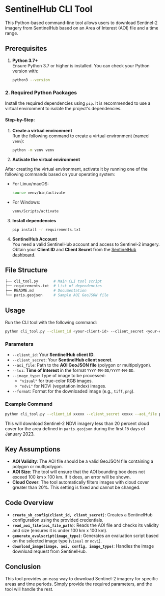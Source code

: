 # SentinelHub CLI Tool

This Python-based command-line tool allows users to download Sentinel-2 imagery from SentinelHub based on an Area of Interest (AOI) file and a time range.

## Prerequisites

1. **Python 3.7+**  
   Ensure Python 3.7 or higher is installed. You can check your Python version with:
   ```bash
   python3 --version
   ```

### 2. **Required Python Packages**
Install the required dependencies using `pip`. It is recommended to use a virtual environment to isolate the project's dependencies.

#### Step-by-Step:

1. **Create a virtual environment**  
   Run the following command to create a virtual environment (named `venv`):

   ```bash
   python -m venv venv
   ```
2. **Activate the virtual environment**

After creating the virtual environment, activate it by running one of the following commands based on your operating system:

- For Linux/macOS:

  ```bash
  source venv/bin/activate
- For Windows:

  ```bash
  venv/Scripts/activate
3. **Install dependencies**
   ```bash
   pip install -r requirements.txt
   ```

4. **SentinelHub Account**  
   You need a valid SentinelHub account and access to Sentinel-2 imagery. Obtain your **Client ID** and **Client Secret** from the [SentinelHub dashboard](https://www.sentinel-hub.com/).

## File Structure

```bash
├── cli_tool.py       # Main CLI tool script
├── requirements.txt  # List of dependencies
├── README.md         # Documentation
└── paris.geojson     # Sample AOI GeoJSON file
```

## Usage

Run the CLI tool with the following command:

```bash
python cli_tool.py --client_id <your-client-id> --client_secret <your-client-secret> --aoi_file <path-to-aoi-geojson> --toi "<start-date>/<end-date>" --image_type "<image-type>" --format "<image-format>"
```

### Parameters

- `--client_id`: Your **SentinelHub client ID**.
- `--client_secret`: Your **SentinelHub client secret**.
- `--aoi_file`: Path to the **AOI GeoJSON file** (polygon or multipolygon).
- `--toi`: **Time of Interest** in the format `YYYY-MM-DD/YYYY-MM-DD`.
- `--image_type`: Type of image to be processed:
    - `"visual"` for true-color RGB images.
    - `"ndvi"` for NDVI (vegetation index) images.
- `--format`: Format for the downloaded image (e.g., `tiff`, `png`).

### Example Command

```bash
python cli_tool.py --client_id xxxxx --client_secret xxxxx --aoi_file paris.geojson --toi "2023-01-01/2023-01-15" --image_type "ndvi" --format "tiff"
```

This will download Sentinel-2 NDVI imagery less than 20 percent cloud cover for the area defined in `paris.geojson` during the first 15 days of January 2023.

## Key Assumptions

- **AOI Validity**: The AOI file should be a valid GeoJSON file containing a polygon or multipolygon.
- **AOI Size**: The tool will ensure that the AOI bounding box does not exceed 100 km x 100 km. If it does, an error will be shown.
- **Cloud Cover**: The tool automatically filters images with cloud cover greater than 20%. This setting is fixed and cannot be changed.

## Code Overview

- **`create_sh_config(client_id, client_secret)`**: Creates a SentinelHub configuration using the provided credentials.
- **`read_aoi_file(aoi_file_path)`**: Reads the AOI file and checks its validity and size (ensures it is under 100 km x 100 km).
- **`generate_evalscript(image_type)`**: Generates an evaluation script based on the selected image type (`visual` or `ndvi`).
- **`download_image(image, aoi, config, image_type)`**: Handles the image download request from SentinelHub.

## Conclusion

This tool provides an easy way to download Sentinel-2 imagery for specific areas and time periods. Simply provide the required parameters, and the tool will handle the rest.
